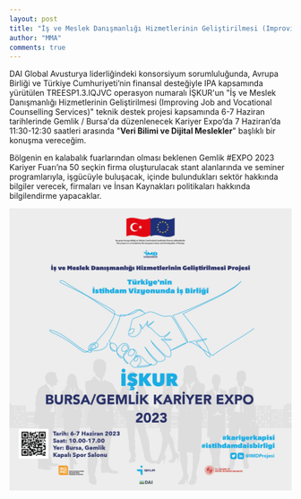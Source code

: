 ```yaml
---
layout: post
title: "İş ve Meslek Danışmanlığı Hizmetlerinin Geliştirilmesi (Improving Job and Vocational Counselling Services) teknik destek projesi"
author: "MMA"
comments: true
---
```


DAI Global Avusturya liderliğindeki konsorsiyum sorumluluğunda, Avrupa Birliği ve Türkiye Cumhuriyeti’nin finansal desteğiyle IPA kapsamında yürütülen TREESP1.3.IQJVC operasyon numaralı İŞKUR'un "İş ve Meslek Danışmanlığı Hizmetlerinin Geliştirilmesi (Improving Job and Vocational Counselling Services)" teknik destek projesi kapsamında 6-7 Haziran tarihlerinde Gemlik / Bursa'da düzenlenecek Kariyer Expo’da 7 Haziran’da 11:30-12:30 saatleri arasında "**Veri Bilimi ve Dijital Meslekler**" başlıklı bir konuşma vereceğim.

Bölgenin en kalabalık fuarlarından olması beklenen Gemlik #EXPO 2023 Kariyer Fuarı’na 50 seçkin firma oluşturulacak stant alanlarında ve seminer programlarıyla, işgücüyle buluşacak, içinde bulundukları sektör hakkında bilgiler verecek, firmaları ve İnsan Kaynakları politikaları hakkında bilgilendirme yapacaklar.

![](https://github.com/mmuratarat/mmuratarat.github.io/blob/master/_posts/images/Fxn-2LwXsAEM0UH.jpeg?raw=true)
